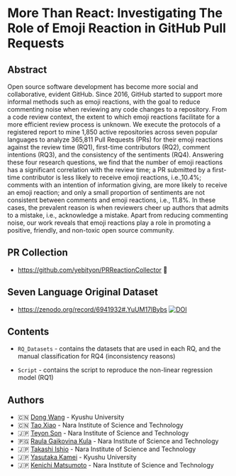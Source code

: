 # More Than React: Investigating The Role of Emoji Reaction in GitHub Pull Requests
## Abstract
Open source software development has become more social and collaborative, evident GitHub. Since 2016, GitHub started to support more informal methods such as emoji reactions, with the goal to reduce commenting noise when reviewing any code changes to a repository. From a code review context, the extent to which emoji reactions facilitate for a more efficient review process is unknown. We execute the protocols of a registered report to mine 1,850 active repositories across seven popular languages to analyze 365,811 Pull Requests (PRs) for their emoji reactions against the review time (RQ1), first-time contributors (RQ2), comment intentions (RQ3), and the consistency of the sentiments (RQ4). Answering these four research questions, we find that the number of emoji reactions has a significant correlation with the review time; a PR submitted by a first-time contributor is less likely to receive emoji reactions, i.e.,10.4%;  comments with an intention of information giving, are more likely to receive an emoji reaction; and only a small proportion of sentiments are not consistent between comments and emoji reactions, i.e., 11.8%.  In these cases, the prevalent reason is when reviewers cheer up authors that admits to a mistake, i.e., acknowledge a mistake. Apart from reducing commenting noise, our work reveals that emoji reactions play a role in promoting a positive, friendly, and non-toxic open source community. 

## PR Collection 
* https://github.com/yebityon/PRReactionCollector 	:rocket:

## Seven Language Original Dataset
* https://zenodo.org/record/6941932#.YuUM17lBybs
<a href="https://doi.org/10.5281/zenodo.6941932"><img src="https://zenodo.org/badge/DOI/10.5281/zenodo.6941932.svg" alt="DOI"></a>

## Contents
* `RQ_Datasets` - contains the datasets that are used in each RQ, and the manual classification for RQ4 (inconsistency reasons)

* `Script` - contains the script to reproduce the non-linear regression model (RQ1)

		
## Authors
- :cn: [Dong Wang](https://dong-w.github.io/) - Kyushu University
- :cn: [Tao Xiao](https://tao-xiao.github.io/) - Nara Institute of Science and Technology
- :jp: [Teyon Son](https://yebityon.hatenablog.com/) - Nara Institute of Science and Technology
- :papua_new_guinea: [Raula Gaikovina Kula](https://raux.github.io/) - Nara Institute of Science and Technology
- :jp: [Takashi Ishio](https://hideakihata.github.io/) - Nara Institute of Science and Technology
- :jp: [Yasutaka Kamei](https://posl.ait.kyushu-u.ac.jp/~kamei/) - Kyushu University
- :jp: [Kenichi Matsumoto](https://matsumotokenichi.github.io/) - Nara Institute of Science and Technology
